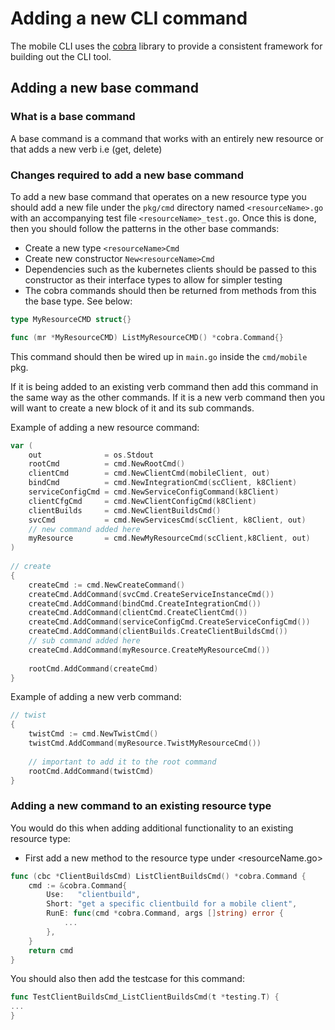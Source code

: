 # Adding a new CLI command

The mobile CLI uses the [cobra](https://github.com/spf13/cobra) library to provide a consistent framework for building out the CLI tool.


## Adding a new base command
### What is a base command
A base command is a command that works with an entirely new resource or that adds a new verb i.e (get, delete)
### Changes required to add a new base command
To add a new base command that operates on a new resource type you should add a new file under the ```pkg/cmd``` directory
named ```<resourceName>.go``` with an accompanying test file ```<resourceName>_test.go```.
Once this is done, then you should follow the patterns in the other base commands:

- Create a new type  ```<resourceName>Cmd```
- Create new constructor ```New<resourceName>Cmd``` 
- Dependencies such as the kubernetes clients should be passed to this constructor as their interface types to allow for simpler testing
- The cobra commands should then be returned from methods from this the base type. See below:

```go
type MyResourceCMD struct{}

func (mr *MyResourceCMD) ListMyResourceCMD() *cobra.Command{}
```

This command should then be wired up in ```main.go``` inside the ```cmd/mobile``` pkg. 

If it is being added to an existing verb command then add this command in the same way as the other commands. If it is a new verb command then you will want to create a new block of it and its sub commands.

Example of adding a new resource command:

```go
var (
	out              = os.Stdout
	rootCmd          = cmd.NewRootCmd()
	clientCmd        = cmd.NewClientCmd(mobileClient, out)
	bindCmd          = cmd.NewIntegrationCmd(scClient, k8Client)
	serviceConfigCmd = cmd.NewServiceConfigCommand(k8Client)
	clientCfgCmd     = cmd.NewClientConfigCmd(k8Client)
	clientBuilds     = cmd.NewClientBuildsCmd()
	svcCmd           = cmd.NewServicesCmd(scClient, k8Client, out)
	// new command added here
	myResource       = cmd.NewMyResourceCmd(scClient,k8Client, out)
)	
	
// create
{
	createCmd := cmd.NewCreateCommand()
	createCmd.AddCommand(svcCmd.CreateServiceInstanceCmd())
	createCmd.AddCommand(bindCmd.CreateIntegrationCmd())
	createCmd.AddCommand(clientCmd.CreateClientCmd())
	createCmd.AddCommand(serviceConfigCmd.CreateServiceConfigCmd())
	createCmd.AddCommand(clientBuilds.CreateClientBuildsCmd())
	// sub command added here
	createCmd.AddCommand(myResource.CreateMyResourceCmd())
	
	rootCmd.AddCommand(createCmd)
}
```


Example of adding a new verb command:


```go
// twist
{
	twistCmd := cmd.NewTwistCmd()
	twistCmd.AddCommand(myResource.TwistMyResourceCmd())
	
	// important to add it to the root command
	rootCmd.AddCommand(twistCmd)
}

```

### Adding a new command to an existing resource type

You would do this when adding additional functionality to an existing resource type:

- First add a new method to the resource type under <resourceName.go>

```go
func (cbc *ClientBuildsCmd) ListClientBuildsCmd() *cobra.Command {
	cmd := &cobra.Command{
		Use:   "clientbuild",
		Short: "get a specific clientbuild for a mobile client",
		RunE: func(cmd *cobra.Command, args []string) error {
			...
		},
	}
	return cmd
}
```

You should also then add the testcase for this command:

```go
func TestClientBuildsCmd_ListClientBuildsCmd(t *testing.T) {
...
}
```